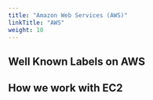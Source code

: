 ```yaml
---
title: "Amazon Web Services (AWS)"
linkTitle: "AWS"
weight: 10
---
```


## Well Known Labels on AWS

## How we work with EC2